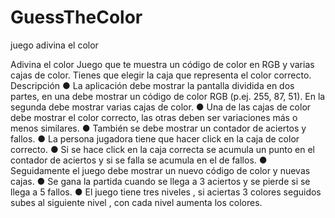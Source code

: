 # GuessTheColor
juego adivina el color


 Adivina el color
    Juego que te muestra un código de color en RGB y varias
    cajas de color. Tienes que elegir la caja que representa el
    color correcto.
    Descripción
    ● La aplicación debe mostrar la pantalla dividida en dos partes, en
    una debe mostrar un código de color RGB (p.ej. 255, 87, 51). En la
    segunda debe mostrar varias cajas de color.
    ● Una de las cajas de color debe mostrar el color correcto, las otras
    deben ser variaciones más o menos similares.
    ● También se debe mostrar un contador de aciertos y fallos.
    ● La persona jugadora tiene que hacer click en la caja de color
    correcto.
    ● Si se hace click en la caja correcta se acumula un punto en el
    contador de aciertos y si se falla se acumula en el de fallos.
    ● Seguidamente el juego debe mostrar un nuevo código de color y
    nuevas cajas.
    ● Se gana la partida cuando se llega a 3 aciertos y se pierde si se llega
    a 5 fallos.
    ● El juego tiene tres niveles , si aciertas 3 colores seguidos subes al siguiente nivel , con cada nivel aumenta los colores.

